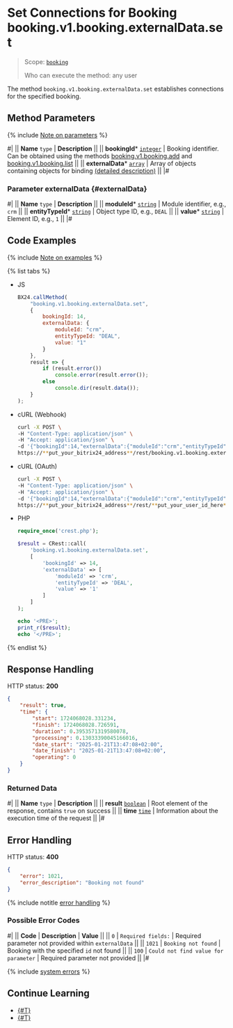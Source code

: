 # Set Connections for Booking booking.v1.booking.externalData.set

> Scope: [`booking`](../../../scopes/permissions.md)
>
> Who can execute the method: any user

The method `booking.v1.booking.externalData.set` establishes connections for the specified booking.

## Method Parameters

{% include [Note on parameters](../../../../_includes/required.md) %}

#|
|| **Name**
`type` | **Description** ||
|| **bookingId***
[`integer`](../../../data-types.md) | Booking identifier.
Can be obtained using the methods [booking.v1.booking.add](../booking-v1-booking-add.md) and [booking.v1.booking.list](../booking-v1-booking-list.md) ||
|| **externalData***
[`array`](../../../data-types.md) | Array of objects containing objects for binding [(detailed description)](#externalData) ||
|#

### Parameter externalData {#externalData}

#|
|| **Name**
`type` | **Description** ||
|| **moduleId***
[`string`](../../../data-types.md) | Module identifier, e.g., `crm` ||
|| **entityTypeId***
[`string`](../../../data-types.md) | Object type ID, e.g., `DEAL` ||
|| **value***
[`string`](../../../data-types.md) | Element ID, e.g., `1` ||
|#

## Code Examples

{% include [Note on examples](../../../../_includes/examples.md) %}

{% list tabs %}

- JS

    ```js
    BX24.callMethod(
        "booking.v1.booking.externalData.set",
        {
            bookingId: 14,
            externalData: {
                moduleId: "crm",
                entityTypeId: "DEAL",
                value: "1"
            }
        },
        result => {
            if (result.error())
                console.error(result.error());
            else
                console.dir(result.data());
        }
    );
    ```

- cURL (Webhook)

    ```bash
    curl -X POST \
    -H "Content-Type: application/json" \
    -H "Accept: application/json" \
    -d '{"bookingId":14,"externalData":{"moduleId":"crm","entityTypeId":"DEAL","value":"1"},"auth":"**put_access_token_here**"}' \
    https://**put_your_bitrix24_address**/rest/booking.v1.booking.externalData.set
    ```

- cURL (OAuth)

    ```bash
    curl -X POST \
    -H "Content-Type: application/json" \
    -H "Accept: application/json" \
    -d '{"bookingId":14,"externalData":{"moduleId":"crm","entityTypeId":"DEAL","value":"1"}}' \
    https://**put_your_bitrix24_address**/rest/**put_your_user_id_here**/**put_your_webhook_here**/booking.v1.booking.externalData.set
    ```

- PHP

    ```php
    require_once('crest.php');

    $result = CRest::call(
        'booking.v1.booking.externalData.set',
        [
            'bookingId' => 14,
            'externalData' => [
                'moduleId' => 'crm',
                'entityTypeId' => 'DEAL',
                'value' => '1'
            ]
        ]
    );

    echo '<PRE>';
    print_r($result);
    echo '</PRE>';
    ```

{% endlist %}

## Response Handling

HTTP status: **200**

```json
{
    "result": true,
    "time": {
        "start": 1724068028.331234,
        "finish": 1724068028.726591,
        "duration": 0.3953571319580078,
        "processing": 0.13033390045166016,
        "date_start": "2025-01-21T13:47:08+02:00",
        "date_finish": "2025-01-21T13:47:08+02:00",
        "operating": 0
    }
}
```

### Returned Data

#|
|| **Name**
`type` | **Description** ||
|| **result**
[`boolean`](../../../data-types.md) | Root element of the response, contains `true` on success ||
|| **time**
[`time`](../../../data-types.md#time) | Information about the execution time of the request ||
|#

## Error Handling

HTTP status: **400**

```json
{
    "error": 1021,
    "error_description": "Booking not found"
}
```

{% include notitle [error handling](../../../../_includes/error-info.md) %}

### Possible Error Codes

#|
|| **Code** | **Description** | **Value** ||
|| `0` | `Required fields:` | Required parameter not provided within `externalData` ||
|| `1021` | `Booking not found` | Booking with the specified `id` not found ||
|| `100` | `Could not find value for parameter` | Required parameter not provided ||
|#

{% include [system errors](../../../../_includes/system-errors.md) %}

## Continue Learning

- [{#T}](./booking-v1-booking-externaldata-unset.md)
- [{#T}](./booking-v1-booking-externaldata-list.md)
